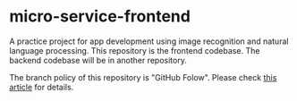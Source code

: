 # micro-service-frontend
A practice project for app development using image recognition and natural language processing.
This repository is the frontend codebase. The backend codebase will be in another repository.

The branch policy of this repository is "GitHub Folow".
Please check [this article](https://qiita.com/onishi_820/items/d98c61e0faa67f417829) for details.
